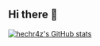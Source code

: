 ## Hi there 👋

[![hechr4z's GitHub stats](https://github-readme-stats-eight-theta.vercel.app/api?username=hechr4z&show_icons=true&theme=algolia&include_all_commits=true&count_private=true)](https://github.com/hechr4z/github-readme-stats)

<!--
**hechr4z/hechr4z** is a ✨ _special_ ✨ repository because its `README.md` (this file) appears on your GitHub profile.

Here are some ideas to get you started:

- 🔭 I’m currently working on ...
- 🌱 I’m currently learning ...
- 👯 I’m looking to collaborate on ...
- 🤔 I’m looking for help with ...
- 💬 Ask me about ...
- 📫 How to reach me: ...
- 😄 Pronouns: ...
- ⚡ Fun fact: ...
-->
